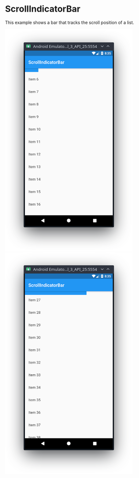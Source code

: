 # ScrollIndicatorBar
This example shows a bar that tracks the scroll position of a list.

![SS](/screenshots/ss1.png?raw=true) ![SS](/screenshots/ss2.png?raw=true)
